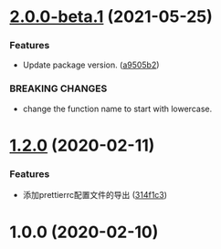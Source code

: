 # [2.0.0-beta.1](https://github.com/fatesigner/utils/compare/v1.6.1...v2.0.0-beta.1) (2021-05-25)


### Features

* Update package version. ([a9505b2](https://github.com/fatesigner/utils/commit/a9505b230a4482933f6c89e166802ab2a6d4d123))


### BREAKING CHANGES

* change the function name to start with lowercase.

# [1.2.0](https://github.com/fatesigner/eslint-config/compare/v1.1.0...v1.2.0) (2020-02-11)


### Features

* 添加prettierrc配置文件的导出 ([314f1c3](https://github.com/fatesigner/eslint-config/commit/314f1c3df029919b68fcbb58cd6250e4ba385598))

# 1.0.0 (2020-02-10)
